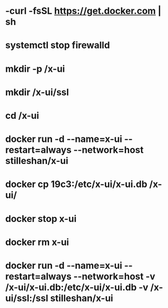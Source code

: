 # -curl -fsSL https://get.docker.com | sh
# systemctl stop firewalld
# mkdir -p /x-ui
# mkdir /x-ui/ssl
# cd /x-ui
# docker run -d --name=x-ui --restart=always --network=host stilleshan/x-ui
# docker cp 19c3:/etc/x-ui/x-ui.db /x-ui/
# docker stop x-ui
# docker rm x-ui
# docker run -d --name=x-ui --restart=always --network=host -v /x-ui/x-ui.db:/etc/x-ui/x-ui.db -v /x-ui/ssl:/ssl stilleshan/x-ui
